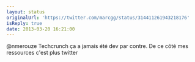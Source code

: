 ```yaml
---
layout: status
originalUrl: 'https://twitter.com/marcgg/status/314411261943218176'
isReply: true
date: 2013-03-20 16:21:00
---
```


@nmerouze Techcrunch ça a jamais été dev par contre. De ce côté mes ressources c'est plus twitter
